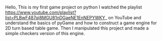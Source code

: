 


Hello,
This is my first game project on python
I watched the playlist https://www.youtube.com/playlist?list=PLBwF487qi8MGU81nDGaeNE1EnNEPYWKY_ on YouTube and
understand the basics of pyGame and how to construct a game engine for 2D turn based table game.
Then I manipulated this project and made a simple checkers version of this engine.


